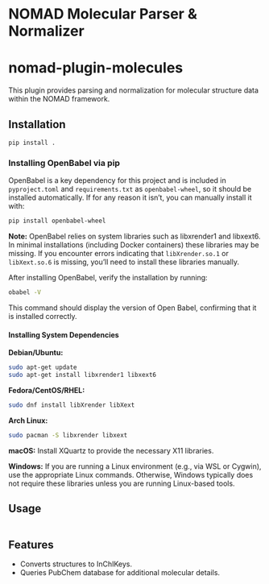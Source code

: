# NOMAD Molecular Parser & Normalizer
# nomad-plugin-molecules

This plugin provides parsing and normalization for molecular structure data within the NOMAD framework.

## Installation
```
pip install .
```

### Installing OpenBabel via pip
OpenBabel is a key dependency for this project and is included in `pyproject.toml` and `requirements.txt` as `openbabel-wheel`, so it should be installed automatically. If for any reason it isn’t, you can manually install it with:
```sh
pip install openbabel-wheel
```
**Note:**
OpenBabel relies on system libraries such as libxrender1 and libxext6. In minimal installations (including Docker containers) these libraries may be missing. If you encounter errors indicating that `libXrender.so.1` or `libXext.so.6` is missing, you’ll need to install these libraries manually.

After installing OpenBabel, verify the installation by running:

```sh
obabel -V
```
This command should display the version of Open Babel, confirming that it is installed correctly.

#### Installing System Dependencies

**Debian/Ubuntu:**
```sh
sudo apt-get update
sudo apt-get install libxrender1 libxext6
```

**Fedora/CentOS/RHEL:**
```sh
sudo dnf install libXrender libXext
```

**Arch Linux:**
```sh
sudo pacman -S libxrender libxext
```

**macOS:**
Install XQuartz to provide the necessary X11 libraries.

**Windows:**
If you are running a Linux environment (e.g., via WSL or Cygwin), use the appropriate Linux commands. Otherwise, Windows typically does not require these libraries unless you are running Linux-based tools.

## Usage
```

```

## Features
- Converts structures to InChIKeys.
- Queries PubChem database for additional molecular details.